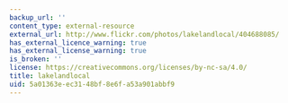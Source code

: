 ```yaml
---
backup_url: ''
content_type: external-resource
external_url: http://www.flickr.com/photos/lakelandlocal/404688085/
has_external_licence_warning: true
has_external_license_warning: true
is_broken: ''
license: https://creativecommons.org/licenses/by-nc-sa/4.0/
title: lakelandlocal
uid: 5a01363e-ec31-48bf-8e6f-a53a901abbf9
---
```

